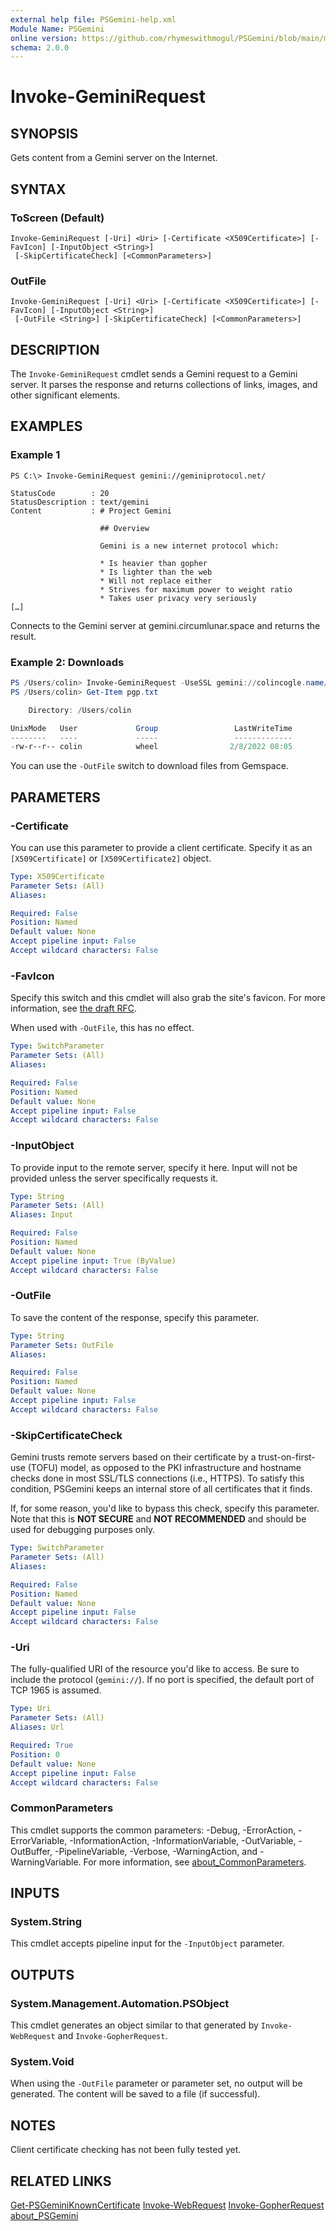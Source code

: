 ```yaml
---
external help file: PSGemini-help.xml
Module Name: PSGemini
online version: https://github.com/rhymeswithmogul/PSGemini/blob/main/man/en-US/Invoke-GeminiRequest.md
schema: 2.0.0
---
```


# Invoke-GeminiRequest

## SYNOPSIS
Gets content from a Gemini server on the Internet.

## SYNTAX

### ToScreen (Default)
```
Invoke-GeminiRequest [-Uri] <Uri> [-Certificate <X509Certificate>] [-FavIcon] [-InputObject <String>]
 [-SkipCertificateCheck] [<CommonParameters>]
```

### OutFile
```
Invoke-GeminiRequest [-Uri] <Uri> [-Certificate <X509Certificate>] [-FavIcon] [-InputObject <String>]
 [-OutFile <String>] [-SkipCertificateCheck] [<CommonParameters>]
```

## DESCRIPTION
The `Invoke-GeminiRequest` cmdlet sends a Gemini request to a Gemini server.  It parses the response and returns collections of links, images, and other significant elements.

## EXAMPLES

### Example 1
```
PS C:\> Invoke-GeminiRequest gemini://geminiprotocol.net/

StatusCode        : 20
StatusDescription : text/gemini
Content           : # Project Gemini
                    
                    ## Overview
                    
                    Gemini is a new internet protocol which:
                    
                    * Is heavier than gopher
                    * Is lighter than the web
                    * Will not replace either
                    * Strives for maximum power to weight ratio
                    * Takes user privacy very seriously
[…]
```

Connects to the Gemini server at gemini.circumlunar.space and returns the result.

### Example 2: Downloads
```powershell
PS /Users/colin> Invoke-GeminiRequest -UseSSL gemini://colincogle.name/pgp/pgp.txt -OutFile pgp.txt
PS /Users/colin> Get-Item pgp.txt                            

    Directory: /Users/colin

UnixMode   User             Group                 LastWriteTime           Size Name
--------   ----             -----                 -------------           ---- ----
-rw-r--r-- colin            wheel                2/8/2022 08:05           5218 pgp.txt
```

You can use the `-OutFile` switch to download files from Gemspace.

## PARAMETERS

### -Certificate
You can use this parameter to provide a client certificate.  Specify it as an `[X509Certificate]` or `[X509Certificate2]` object.

```yaml
Type: X509Certificate
Parameter Sets: (All)
Aliases:

Required: False
Position: Named
Default value: None
Accept pipeline input: False
Accept wildcard characters: False
```

### -FavIcon
Specify this switch and this cmdlet will also grab the site's favicon.  For more information, see [the draft RFC](https://portal.mozz.us/gemini/mozz.us/files/rfc_gemini_favicon.gmi).

When used with `-OutFile`, this has no effect.

```yaml
Type: SwitchParameter
Parameter Sets: (All)
Aliases:

Required: False
Position: Named
Default value: None
Accept pipeline input: False
Accept wildcard characters: False
```

### -InputObject
To provide input to the remote server, specify it here.  Input will not be provided unless the server specifically requests it.

```yaml
Type: String
Parameter Sets: (All)
Aliases: Input

Required: False
Position: Named
Default value: None
Accept pipeline input: True (ByValue)
Accept wildcard characters: False
```

### -OutFile
To save the content of the response, specify this parameter.

```yaml
Type: String
Parameter Sets: OutFile
Aliases:

Required: False
Position: Named
Default value: None
Accept pipeline input: False
Accept wildcard characters: False
```

### -SkipCertificateCheck
Gemini trusts remote servers based on their certificate by a trust-on-first-use (TOFU) model, as opposed to the PKI infrastructure and hostname checks done in most SSL/TLS connections (i.e., HTTPS).  To satisfy this condition, PSGemini keeps an internal store of all certificates that it finds.

If, for some reason, you'd like to bypass this check, specify this parameter.  Note that this is **NOT SECURE** and **NOT RECOMMENDED** and should be used for debugging purposes only.

```yaml
Type: SwitchParameter
Parameter Sets: (All)
Aliases:

Required: False
Position: Named
Default value: None
Accept pipeline input: False
Accept wildcard characters: False
```

### -Uri
The fully-qualified URI of the resource you'd like to access.  Be sure to include the protocol (`gemini://`).  If no port is specified, the default port of TCP 1965 is assumed.

```yaml
Type: Uri
Parameter Sets: (All)
Aliases: Url

Required: True
Position: 0
Default value: None
Accept pipeline input: False
Accept wildcard characters: False
```

### CommonParameters
This cmdlet supports the common parameters: -Debug, -ErrorAction, -ErrorVariable, -InformationAction, -InformationVariable, -OutVariable, -OutBuffer, -PipelineVariable, -Verbose, -WarningAction, and -WarningVariable. For more information, see [about_CommonParameters](http://go.microsoft.com/fwlink/?LinkID=113216).

## INPUTS

### System.String
This cmdlet accepts pipeline input for the `-InputObject` parameter.

## OUTPUTS

### System.Management.Automation.PSObject
This cmdlet generates an object similar to that generated by `Invoke-WebRequest` and `Invoke-GopherRequest`.

### System.Void
When using the `-OutFile` parameter or parameter set, no output will be generated.  The content will be saved to a file (if successful).

## NOTES
Client certificate checking has not been fully tested yet.

## RELATED LINKS

[Get-PSGeminiKnownCertificate]()
[Invoke-WebRequest]()
[Invoke-GopherRequest]()
[about_PSGemini]()
